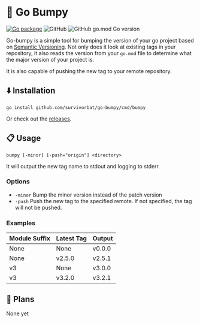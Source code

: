# 🐫 Go Bumpy

[![Go package](https://github.com/survivorbat/go-bumpy/actions/workflows/test.yaml/badge.svg)](https://github.com/survivorbat/go-bumpy/actions/workflows/test.yaml)
![GitHub](https://img.shields.io/github/license/survivorbat/go-bumpy)
![GitHub go.mod Go version](https://img.shields.io/github/go-mod/go-version/survivorbat/go-bumpy)

Go-bumpy is a simple tool for bumping the version of your go project based on [Semantic Versioning](https://semver.org/).
Not only does it look at existing tags in your repository, it also
reads the version from your `go.mod` file to determine what the major version of your project is.

It is also capable of pushing the new tag to your remote repository.

## ⬇️ Installation

`go install github.com/survivorbat/go-bumpy/cmd/bumpy`

Or check out the [releases](https://github.com/survivorbat/go-bumpy/releases).

## 📋 Usage

`bumpy [-minor] [-push="origin"] <directory>`

It will output the new tag name to stdout and logging to stderr.

### Options

- `-minor` Bump the minor version instead of the patch version
- `-push` Push the new tag to the specified remote. If not specified, the tag will not be pushed.

### Examples

| Module Suffix | Latest Tag | Output |
|---------------|------------|--------|
| None          | None       | v0.0.0 |
| None          | v2.5.0     | v2.5.1 |
| v3            | None       | v3.0.0 |
| v3            | v3.2.0     | v3.2.1 |

## 🔭 Plans

None yet
